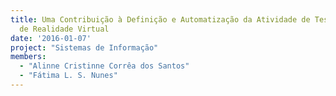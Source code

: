```yaml
---
title: Uma Contribuição à Definição e Automatização da Atividade de Teste para Sistemas
  de Realidade Virtual
date: '2016-01-07'
project: "Sistemas de Informação"
members:
  - "Alinne Cristinne Corrêa dos Santos"
  - "Fátima L. S. Nunes"
---
```


